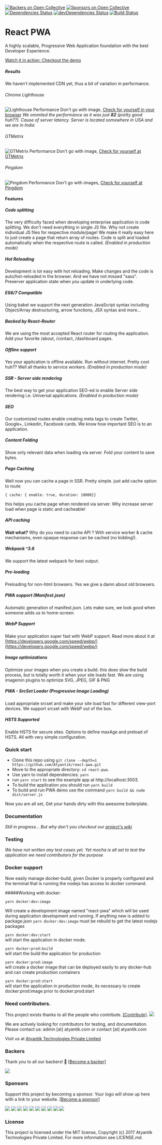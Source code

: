 [![Backers on Open Collective](https://opencollective.com/react-pwa/backers/badge.svg)](#backers) [![Sponsors on Open Collective](https://opencollective.com/react-pwa/sponsors/badge.svg)](#sponsors) [![Dependencies Status](https://david-dm.org/Atyantik/react-pwa.svg)](https://david-dm.org/Atyantik/react-pwa)
[![devDependencies Status](https://david-dm.org/Atyantik/react-pwa/dev-status.svg)](https://david-dm.org/Atyantik/react-pwa?type=dev)
[![Build Status](https://travis-ci.org/Atyantik/react-pwa.svg?branch=master)](https://travis-ci.org/Atyantik/react-pwa)


# React PWA
A highly scalable, Progressive Web Application foundation with the best Developer Experience.

[Watch it in action: Checkout the demo](https://react-pwa.now.sh/)

##### Results
We haven't implemented CDN yet, thus a bit of variation in performance.
###### Chrome Lighthouse
![Lighthouse Performance](https://www.atyantik.com/wp-content/uploads/2017/10/Lighthouse-Performance-Report-React-PWA.png)
Don't go with image, [Check for yourself in your browser](https://developers.google.com/web/tools/lighthouse/)
*We ommited the performance as it was just **82** (pretty good huh??). Cause of server latency. Server is located somewhere in USA and we are in India*  

###### GTMetrix
![GTMetrix Performance](https://www.atyantik.com/wp-content/uploads/2017/10/GTMetrix.png)
Don't go with image, [Check for yourself at GTMetrix](https://gtmetrix.com/reports/react-pwa.now.sh/XLLjOm78)  

###### Pingdom
![Pingdom Performance](https://www.atyantik.com/wp-content/uploads/2017/10/pingdom.png)
Don't go with images, [Check for yourself at Pingdom](https://tools.pingdom.com/#!/YB2qd/https://react-pwa.now.sh)

#### Features
##### Code splitting
The very difficulty faced when developing enterprise application is code splitting. We don't need everything in single JS file. Why not create individual JS files for respective module/page!
We make it really easy here to just create a page that return array of routes. Code is split and loaded automatically when the respective route is called.
*(Enabled in production mode)*  

##### Hot Reloading
Development is lot easy with hot reloading. Make changes and the code is auto/hot-reloaded in the browser.
And we have not missed "sass". Preserver application state when you update in underlying code.  

##### ES6/7 Compatible
Using babel we support the next generation JavaScript syntax including Object/Array destructuring, arrow functions, JSX syntax and more...  

##### Backed by React-Router
We are using the most accepted React router for routing the application. Add your favorite /about, /contact, /dashboard pages.  

##### Offline support
Yes your application is offline available. Run without internet. Pretty cool huh?? Well all thanks to service workers.
*(Enabled in production mode)*  

##### SSR - Server side rendering
The best way to get your application SEO-ed is enable Server side rendering i.e. Universal applications.
*(Enabled in production mode)*  

##### SEO
Our customized routes enable creating meta tags to create Twitter, Google+, Linkedin, Facebook cards. We know how important SEO is to an application.  

##### Content Folding
Show only relevant data when loading via server. Fold your content to save bytes.  


##### Page Caching
Well now you can cache a page in SSR. Pretty simple. just add cache option to route 

`{ cache: { enable: true, duration: 10000}}`
 
this helps you cache page when rendered via server. Why increase server load when page is static and cacheable! 

##### API caching
**Wait what?** Why do you need to cache API ? With service worker & cache mechanisms, even opaque response can be cached (no kidding!).  

##### Webpack ^3.6
We support the latest webpack for best output.  

##### Pre-loading
Preloading for non-html browsers. Yes we give a damn about old browsers.  

##### PWA support (Manifest.json)
Automatic generation of manifest.json. Lets make sure, we look good when someone adds us to home-screen.  
  

##### WebP Support 
Make your application super fast with WebP support. Read more about it at
[https://developers.google.com/speed/webp/](https://developers.google.com/speed/webp/)  

##### Image optimizations
Optimize your images when you create a build. this does slow the build process, but is totally worth it when your site loads fast. We are using imagemin plugins to optimize 
SVG, JPEG, GIF & PNG  

##### PWA - SrcSet Loader (Progressive Image Loading)
Load appropriate srcset and make your site load fast for different view-port devices. We support srcset with WebP out of the box.  

##### HSTS Supported
Enable HSTS for secure sites. Options to define maxAge and preload of HSTS. All with very simple configuration.  
   


### Quick start

- Clone this repo using `git clone --depth=1 https://github.com/Atyantik/react-pwa.git`
- Move to the appropriate directory: `cd react-pwa`.
- Use yarn to install dependencies: `yarn`
- run `yarn start` to see the example app at http://localhost:3003.
- To build the application you should run `yarn build`
- To build and run PWA demo use the command `yarn build && node dist/server.js`  

Now you are all set, Get your hands dirty with this awesome boilerplate.  

### Documentation
*Still in progress... But why don't you checkout our [project's wiki](https://github.com/Atyantik/react-pwa/wiki)*  

### Testing
*We have not written any test cases yet. Yet mocha is all set to test the application we need contributors for the purpose*  

### Docker support
Now easily manage docker-build, given Docker is properly configured and the terminal that is running the nodejs has access to docker command.

#####Working with docker:

`yarn docker:dev:image` 

Will create a development image named "react-pwa" which will be used during application development and running.
If anything new is added to package.json `yarn docker:dev:image` must be rebuild to get the latest nodejs packages

`yarn docker:dev:start`  
will start the application in docker mode.  
 
`yarn docker:prod:build`  
will start the build the application for production  
 
`yarn docker:prod:image`  
will create a docker image that can be deployed easily to any docker-hub and can create production containers  

`yarn docker:prod:start`  
will start the application in production mode, its necessary to create docker:prod:image prior to docker:prod:start  


### Need contributors.


This project exists thanks to all the people who contribute. [[Contribute]](CONTRIBUTING.md).
<a href="graphs/contributors"><img src="https://opencollective.com/react-pwa/contributors.svg?width=890" /></a>

We are actively looking for contributors for testing, and documentation.
Please contact us: admin [at] atyantik.com or contact [at] atyantik.com  

Visit us at [Atyantik Technologies Private Limited](https://www.atyantik.com)

### Backers

Thank you to all our backers! 🙏 [[Become a backer](https://opencollective.com/react-pwa#backer)]

<a href="https://opencollective.com/react-pwa#backers" target="_blank"><img src="https://opencollective.com/react-pwa/backers.svg?width=890"></a>


### Sponsors

Support this project by becoming a sponsor. Your logo will show up here with a link to your website. [[Become a sponsor](https://opencollective.com/react-pwa#sponsor)]

<a href="https://opencollective.com/react-pwa/sponsor/0/website" target="_blank"><img src="https://opencollective.com/react-pwa/sponsor/0/avatar.svg"></a>
<a href="https://opencollective.com/react-pwa/sponsor/1/website" target="_blank"><img src="https://opencollective.com/react-pwa/sponsor/1/avatar.svg"></a>
<a href="https://opencollective.com/react-pwa/sponsor/2/website" target="_blank"><img src="https://opencollective.com/react-pwa/sponsor/2/avatar.svg"></a>
<a href="https://opencollective.com/react-pwa/sponsor/3/website" target="_blank"><img src="https://opencollective.com/react-pwa/sponsor/3/avatar.svg"></a>
<a href="https://opencollective.com/react-pwa/sponsor/4/website" target="_blank"><img src="https://opencollective.com/react-pwa/sponsor/4/avatar.svg"></a>
<a href="https://opencollective.com/react-pwa/sponsor/5/website" target="_blank"><img src="https://opencollective.com/react-pwa/sponsor/5/avatar.svg"></a>
<a href="https://opencollective.com/react-pwa/sponsor/6/website" target="_blank"><img src="https://opencollective.com/react-pwa/sponsor/6/avatar.svg"></a>
<a href="https://opencollective.com/react-pwa/sponsor/7/website" target="_blank"><img src="https://opencollective.com/react-pwa/sponsor/7/avatar.svg"></a>
<a href="https://opencollective.com/react-pwa/sponsor/8/website" target="_blank"><img src="https://opencollective.com/react-pwa/sponsor/8/avatar.svg"></a>
<a href="https://opencollective.com/react-pwa/sponsor/9/website" target="_blank"><img src="https://opencollective.com/react-pwa/sponsor/9/avatar.svg"></a>



### License
This project is licensed under the MIT license, Copyright (c) 2017 Atyantik Technologies Private Limited. For more information see LICENSE.md.  